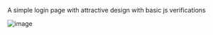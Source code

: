 A simple login page with attractive design with basic js verifications


![image](https://github.com/user-attachments/assets/26c2c50f-d10b-47f0-81c5-29dc308dc40c)

